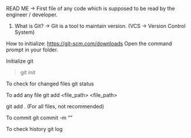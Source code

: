 READ ME -> First file of any code which is supposed to be read by the engineer / developer.

1. What is Git?
-> Git is a tool to maintain version. (VCS -> Version Control System)

How to initialize:
https://git-scm.com/downloads
Open the command prompt in your folder.

Initialize git
> git init

To check for changed files
git status

To add any file
git add <file_path> <file_path>

git add . (For all files, not recommended)

To commit
git commit -m "<Meaningful message>"


To check history
git log